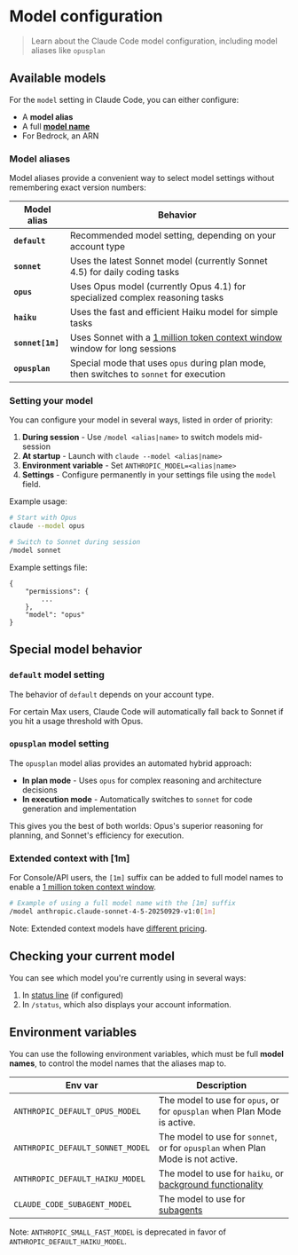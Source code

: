# Model configuration

> Learn about the Claude Code model configuration, including model aliases like `opusplan`

## Available models

For the `model` setting in Claude Code, you can either configure:

* A **model alias**
* A full **[model name](/en/docs/about-claude/models/overview#model-names)**
* For Bedrock, an ARN

### Model aliases

Model aliases provide a convenient way to select model settings without
remembering exact version numbers:

| Model alias      | Behavior                                                                                                                                         |
| ---------------- | ------------------------------------------------------------------------------------------------------------------------------------------------ |
| **`default`**    | Recommended model setting, depending on your account type                                                                                        |
| **`sonnet`**     | Uses the latest Sonnet model (currently Sonnet 4.5) for daily coding tasks                                                                       |
| **`opus`**       | Uses Opus model (currently Opus 4.1) for specialized complex reasoning tasks                                                                     |
| **`haiku`**      | Uses the fast and efficient Haiku model for simple tasks                                                                                         |
| **`sonnet[1m]`** | Uses Sonnet with a [1 million token context window](/en/docs/build-with-claude/context-windows#1m-token-context-window) window for long sessions |
| **`opusplan`**   | Special mode that uses `opus` during plan mode, then switches to `sonnet` for execution                                                          |

### Setting your model

You can configure your model in several ways, listed in order of priority:

1. **During session** - Use `/model <alias|name>` to switch models mid-session
2. **At startup** - Launch with `claude --model <alias|name>`
3. **Environment variable** - Set `ANTHROPIC_MODEL=<alias|name>`
4. **Settings** - Configure permanently in your settings file using the `model`
   field.

Example usage:

```bash
# Start with Opus
claude --model opus

# Switch to Sonnet during session
/model sonnet
```

Example settings file:

```
{
    "permissions": {
        ...
    },
    "model": "opus"
}
```

## Special model behavior

### `default` model setting

The behavior of `default` depends on your account type.

For certain Max users, Claude Code will automatically fall back to Sonnet if you
hit a usage threshold with Opus.

### `opusplan` model setting

The `opusplan` model alias provides an automated hybrid approach:

* **In plan mode** - Uses `opus` for complex reasoning and architecture
  decisions
* **In execution mode** - Automatically switches to `sonnet` for code generation
  and implementation

This gives you the best of both worlds: Opus's superior reasoning for planning,
and Sonnet's efficiency for execution.

### Extended context with \[1m]

For Console/API users, the `[1m]` suffix can be added to full model names to
enable a
[1 million token context window](/en/docs/build-with-claude/context-windows#1m-token-context-window).

```bash
# Example of using a full model name with the [1m] suffix
/model anthropic.claude-sonnet-4-5-20250929-v1:0[1m]
```

Note: Extended context models have
[different pricing](/en/docs/about-claude/pricing#long-context-pricing).

## Checking your current model

You can see which model you're currently using in several ways:

1. In [status line](/en/docs/claude-code/statusline) (if configured)
2. In `/status`, which also displays your account information.

## Environment variables

You can use the following environment variables, which must be full **model
names**, to control the model names that the aliases map to.

| Env var                          | Description                                                                                                    |
| -------------------------------- | -------------------------------------------------------------------------------------------------------------- |
| `ANTHROPIC_DEFAULT_OPUS_MODEL`   | The model to use for `opus`, or for `opusplan` when Plan Mode is active.                                       |
| `ANTHROPIC_DEFAULT_SONNET_MODEL` | The model to use for `sonnet`, or for `opusplan` when Plan Mode is not active.                                 |
| `ANTHROPIC_DEFAULT_HAIKU_MODEL`  | The model to use for `haiku`, or [background functionality](/en/docs/claude-code/costs#background-token-usage) |
| `CLAUDE_CODE_SUBAGENT_MODEL`     | The model to use for [subagents](/en/docs/claude-code/sub-agents)                                              |

Note: `ANTHROPIC_SMALL_FAST_MODEL` is deprecated in favor of
`ANTHROPIC_DEFAULT_HAIKU_MODEL`.
